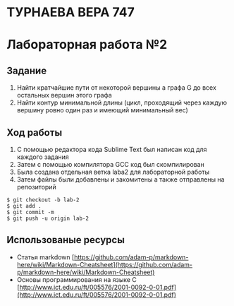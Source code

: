 # ТУРНАЕВА ВЕРА 747
 # Лабораторная работа №2



## Задание

1.  Найти кратчайшие пути от некоторой вершины a графа G до всех остальных вершин этого графа
2.  Найти контур минимальной длины (цикл, проходящий через каждую вершину ровно один раз и имеющий минимальный вес)

## Ход работы

1.  С помощью редактора кода Sublime Text был написан код для каждого задания
2.  Затем с помощью компилятора GCC код был скомпилирован
3.  Была создана отдельная ветка labа2 для лабораторной работы
4.  Затем файлы были добавлены и закомитены а также отправлены на репозиторий

```
$ git checkout -b lab-2
$ git add .
$ git commit -m
$ git push -u origin lab-2

```

## Использованые ресурсы

 - Статья markdown [https://github.com/adam-p/markdown-here/wiki/Markdown-Cheatsheet](https://github.com/adam-p/markdown-here/wiki/Markdown-Cheatsheet)
 - Основы программирования на языке С [http://www.ict.edu.ru/ft/005576/2001-0092-0-01.pdf](http://www.ict.edu.ru/ft/005576/2001-0092-0-01.pdf)
